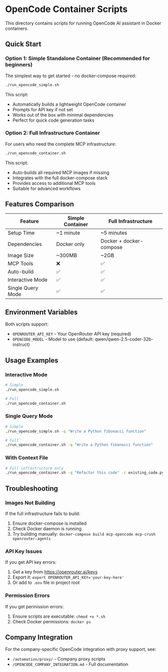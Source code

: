 # OpenCode Container Scripts

This directory contains scripts for running OpenCode AI assistant in Docker containers.

## Quick Start

### Option 1: Simple Standalone Container (Recommended for beginners)

The simplest way to get started - no docker-compose required:

```bash
./run_opencode_simple.sh
```

This script:
- Automatically builds a lightweight OpenCode container
- Prompts for API key if not set
- Works out of the box with minimal dependencies
- Perfect for quick code generation tasks

### Option 2: Full Infrastructure Container

For users who need the complete MCP infrastructure:

```bash
./run_opencode_container.sh
```

This script:
- Auto-builds all required MCP images if missing
- Integrates with the full docker-compose stack
- Provides access to additional MCP tools
- Suitable for advanced workflows

## Features Comparison

| Feature | Simple Container | Full Infrastructure |
|---------|-----------------|-------------------|
| Setup Time | ~1 minute | ~5 minutes |
| Dependencies | Docker only | Docker + docker-compose |
| Image Size | ~300MB | ~2GB |
| MCP Tools | ❌ | ✅ |
| Auto-build | ✅ | ✅ |
| Interactive Mode | ✅ | ✅ |
| Single Query Mode | ✅ | ✅ |

## Environment Variables

Both scripts support:
- `OPENROUTER_API_KEY` - Your OpenRouter API key (required)
- `OPENCODE_MODEL` - Model to use (default: qwen/qwen-2.5-coder-32b-instruct)

## Usage Examples

### Interactive Mode
```bash
# Simple
./run_opencode_simple.sh

# Full
./run_opencode_container.sh
```

### Single Query Mode
```bash
# Simple
./run_opencode_simple.sh -q "Write a Python fibonacci function"

# Full
./run_opencode_container.sh -q "Write a Python fibonacci function"
```

### With Context File
```bash
# Full infrastructure only
./run_opencode_container.sh -q "Refactor this code" -c existing_code.py
```

## Troubleshooting

### Images Not Building

If the full infrastructure fails to build:
1. Ensure docker-compose is installed
2. Check Docker daemon is running
3. Try building manually: `docker-compose build mcp-opencode mcp-crush openrouter-agents`

### API Key Issues

If you get API key errors:
1. Get a key from https://openrouter.ai/keys
2. Export it: `export OPENROUTER_API_KEY='your-key-here'`
3. Or add to `.env` file in project root

### Permission Errors

If you get permission errors:
1. Ensure scripts are executable: `chmod +x *.sh`
2. Check Docker permissions: `docker ps`

## Company Integration

For the company-specific OpenCode integration with proxy support, see:
- `/automation/proxy/` - Company proxy scripts
- `/OPENCODE_COMPANY_INTEGRATION.md` - Full documentation
